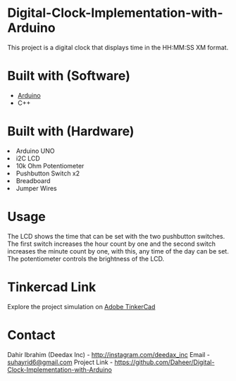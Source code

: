 # Digital-Clock-Implementation-with-Arduino

This project is a digital clock that displays time in the HH:MM:SS XM format.

# Built with (Software)

<ul>
  <li> <a href = 'https://www.arduino.cc/'> Arduino </a> </li>
  <li> C++ </li>
</ul>


# Built with (Hardware)

<li> Arduino UNO </li>
<li> i2C LCD  </li>
<li> 10k Ohm Potentiometer </li>
<li> Pushbutton Switch x2 </li>
<li> Breadboard </li>
<li> Jumper Wires </li>

# Usage

The LCD shows the time that can be set with the two pushbutton switches. The first switch increases
the hour count by one and the second switch increases the minute count by one, with this, any time 
of the day can be set. The potentiometer controls the brightness of the LCD.

# Tinkercad Link

Explore the project simulation on <a href = 'https://www.tinkercad.com/things/eAKLlaWctIS-digital-clocktinkercad'> Adobe TinkerCad </a> 

# Contact

Dahir Ibrahim (Deedax Inc) - http://instagram.com/deedax_inc Email - suhayrid6@gmail.com Project Link - https://github.com/Daheer/Digital-Clock-Implementation-with-Arduino
